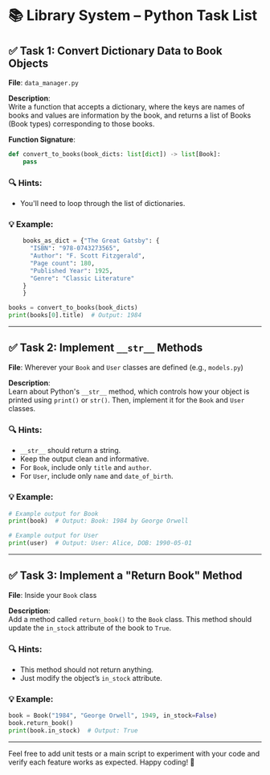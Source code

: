 # 📚 Library System – Python Task List

## ✅ Task 1: Convert Dictionary Data to Book Objects

**File**: `data_manager.py`

**Description**:  
Write a function that accepts a dictionary, where the keys are names of books and values are information by the book, and returns a list of Books (Book types) corresponding to those books. 

**Function Signature**:
```python
def convert_to_books(book_dicts: list[dict]) -> list[Book]:
    pass
```

### 🔍 Hints:
- You'll need to loop through the list of dictionaries.

### 💡 Example:
```python
    books_as_dict = {"The Great Gatsby": {
      "ISBN": "978-0743273565",
      "Author": "F. Scott Fitzgerald",
      "Page count": 180,
      "Published Year": 1925,
      "Genre": "Classic Literature"
    }
    }

books = convert_to_books(book_dicts)
print(books[0].title)  # Output: 1984
```

---

## ✅ Task 2: Implement `__str__` Methods

**File**: Wherever your `Book` and `User` classes are defined (e.g., `models.py`)

**Description**:  
Learn about Python's `__str__` method, which controls how your object is printed using `print()` or `str()`. Then, implement it for the `Book` and `User` classes.

### 🔍 Hints:
- `__str__` should return a string.
- Keep the output clean and informative.
- For `Book`, include only `title` and `author`.
- For `User`, include only `name` and `date_of_birth`.

### 💡 Example:
```python
# Example output for Book
print(book)  # Output: Book: 1984 by George Orwell

# Example output for User
print(user)  # Output: User: Alice, DOB: 1990-05-01
```

---

## ✅ Task 3: Implement a "Return Book" Method

**File**: Inside your `Book` class

**Description**:  
Add a method called `return_book()` to the `Book` class. This method should update the `in_stock` attribute of the book to `True`.

### 🔍 Hints:
- This method should not return anything.
- Just modify the object’s `in_stock` attribute.

### 💡 Example:
```python
book = Book("1984", "George Orwell", 1949, in_stock=False)
book.return_book()
print(book.in_stock)  # Output: True
```

---

Feel free to add unit tests or a main script to experiment with your code and verify each feature works as expected. Happy coding! 🚀